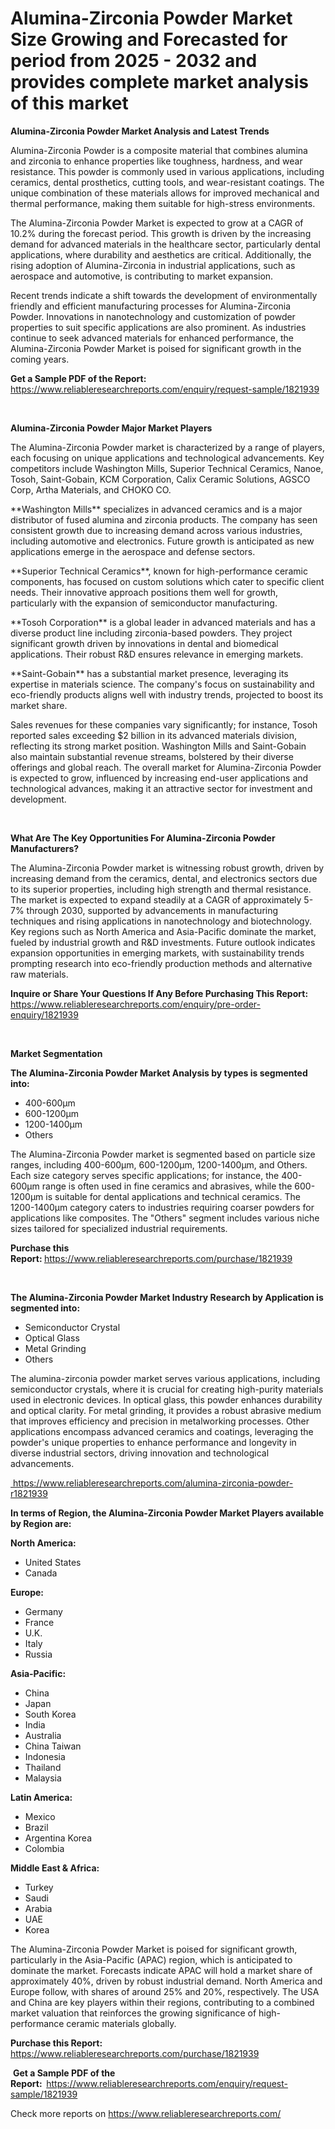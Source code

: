 <p><h1>Alumina-Zirconia Powder Market Size Growing and Forecasted for period from 2025 - 2032 and provides complete market analysis of this market</h1></p><p><strong>Alumina-Zirconia Powder Market Analysis and Latest Trends</strong></p>
<p><p>Alumina-Zirconia Powder is a composite material that combines alumina and zirconia to enhance properties like toughness, hardness, and wear resistance. This powder is commonly used in various applications, including ceramics, dental prosthetics, cutting tools, and wear-resistant coatings. The unique combination of these materials allows for improved mechanical and thermal performance, making them suitable for high-stress environments.</p><p>The Alumina-Zirconia Powder Market is expected to grow at a CAGR of 10.2% during the forecast period. This growth is driven by the increasing demand for advanced materials in the healthcare sector, particularly dental applications, where durability and aesthetics are critical. Additionally, the rising adoption of Alumina-Zirconia in industrial applications, such as aerospace and automotive, is contributing to market expansion. </p><p>Recent trends indicate a shift towards the development of environmentally friendly and efficient manufacturing processes for Alumina-Zirconia Powder. Innovations in nanotechnology and customization of powder properties to suit specific applications are also prominent. As industries continue to seek advanced materials for enhanced performance, the Alumina-Zirconia Powder Market is poised for significant growth in the coming years.</p></p>
<p><strong>Get a Sample PDF of the Report:&nbsp;</strong> <a href="https://www.reliableresearchreports.com/enquiry/request-sample/1821939?utm_campaign=2116&utm_medium=2&utm_source=Github&utm_content=ia&utm_term=03022025&utm_id=alumina-zirconia-powder">https://www.reliableresearchreports.com/enquiry/request-sample/1821939</a></p>
<p>&nbsp;</p>
<p><strong>Alumina-Zirconia Powder Major Market Players</strong></p>
<p><p>The Alumina-Zirconia Powder market is characterized by a range of players, each focusing on unique applications and technological advancements. Key competitors include Washington Mills, Superior Technical Ceramics, Nanoe, Tosoh, Saint-Gobain, KCM Corporation, Calix Ceramic Solutions, AGSCO Corp, Artha Materials, and CHOKO CO.</p><p>**Washington Mills** specializes in advanced ceramics and is a major distributor of fused alumina and zirconia products. The company has seen consistent growth due to increasing demand across various industries, including automotive and electronics. Future growth is anticipated as new applications emerge in the aerospace and defense sectors.</p><p>**Superior Technical Ceramics**, known for high-performance ceramic components, has focused on custom solutions which cater to specific client needs. Their innovative approach positions them well for growth, particularly with the expansion of semiconductor manufacturing.</p><p>**Tosoh Corporation** is a global leader in advanced materials and has a diverse product line including zirconia-based powders. They project significant growth driven by innovations in dental and biomedical applications. Their robust R&D ensures relevance in emerging markets.</p><p>**Saint-Gobain** has a substantial market presence, leveraging its expertise in materials science. The company's focus on sustainability and eco-friendly products aligns well with industry trends, projected to boost its market share.</p><p>Sales revenues for these companies vary significantly; for instance, Tosoh reported sales exceeding $2 billion in its advanced materials division, reflecting its strong market position. Washington Mills and Saint-Gobain also maintain substantial revenue streams, bolstered by their diverse offerings and global reach. The overall market for Alumina-Zirconia Powder is expected to grow, influenced by increasing end-user applications and technological advances, making it an attractive sector for investment and development.</p></p>
<p>&nbsp;</p>
<p><strong>What Are The Key Opportunities For Alumina-Zirconia Powder Manufacturers?</strong></p>
<p><p>The Alumina-Zirconia Powder market is witnessing robust growth, driven by increasing demand from the ceramics, dental, and electronics sectors due to its superior properties, including high strength and thermal resistance. The market is expected to expand steadily at a CAGR of approximately 5-7% through 2030, supported by advancements in manufacturing techniques and rising applications in nanotechnology and biotechnology. Key regions such as North America and Asia-Pacific dominate the market, fueled by industrial growth and R&D investments. Future outlook indicates expansion opportunities in emerging markets, with sustainability trends prompting research into eco-friendly production methods and alternative raw materials.</p></p>
<p><strong>Inquire or Share Your Questions If Any Before Purchasing This Report:</strong> <a href="https://www.reliableresearchreports.com/enquiry/pre-order-enquiry/1821939?utm_campaign=2116&utm_medium=2&utm_source=Github&utm_content=ia&utm_term=03022025&utm_id=alumina-zirconia-powder">https://www.reliableresearchreports.com/enquiry/pre-order-enquiry/1821939</a></p>
<p>&nbsp;</p>
<p><strong>Market Segmentation</strong></p>
<p><strong>The Alumina-Zirconia Powder Market Analysis by types is segmented into:</strong></p>
<p><ul><li>400-600μm</li><li>600-1200μm</li><li>1200-1400μm</li><li>Others</li></ul></p>
<p><p>The Alumina-Zirconia Powder market is segmented based on particle size ranges, including 400-600μm, 600-1200μm, 1200-1400μm, and Others. Each size category serves specific applications; for instance, the 400-600μm range is often used in fine ceramics and abrasives, while the 600-1200μm is suitable for dental applications and technical ceramics. The 1200-1400μm category caters to industries requiring coarser powders for applications like composites. The "Others" segment includes various niche sizes tailored for specialized industrial requirements.</p></p>
<p><strong>Purchase this Report:&nbsp;</strong><a href="https://www.reliableresearchreports.com/purchase/1821939?utm_campaign=2116&utm_medium=2&utm_source=Github&utm_content=ia&utm_term=03022025&utm_id=alumina-zirconia-powder">https://www.reliableresearchreports.com/purchase/1821939</a></p>
<p>&nbsp;</p>
<p><strong>The Alumina-Zirconia Powder Market Industry Research by Application is segmented into:</strong></p>
<p><ul><li>Semiconductor Crystal</li><li>Optical Glass</li><li>Metal Grinding</li><li>Others</li></ul></p>
<p><p>The alumina-zirconia powder market serves various applications, including semiconductor crystals, where it is crucial for creating high-purity materials used in electronic devices. In optical glass, this powder enhances durability and optical clarity. For metal grinding, it provides a robust abrasive medium that improves efficiency and precision in metalworking processes. Other applications encompass advanced ceramics and coatings, leveraging the powder's unique properties to enhance performance and longevity in diverse industrial sectors, driving innovation and technological advancements.</p></p>
<p><a href="https://www.reliableresearchreports.com/alumina-zirconia-powder-r1821939?utm_campaign=2116&utm_medium=2&utm_source=Github&utm_content=ia&utm_term=03022025&utm_id=alumina-zirconia-powder">&nbsp;https://www.reliableresearchreports.com/alumina-zirconia-powder-r1821939</a></p>
<p><strong>In terms of Region, the Alumina-Zirconia Powder Market Players available by Region are:</strong></p>
<p>
    <p> <strong> North America: </strong>
        <ul>
            <li>United States</li>
            <li>Canada</li>
        </ul>
        </p> 
    <p> <strong> Europe: </strong>
        <ul>
            <li>Germany</li>
            <li>France</li>
            <li>U.K.</li>
            <li>Italy</li>
            <li>Russia</li>
        </ul>
        </p> 
    <p> <strong> Asia-Pacific: </strong>
        <ul>
            <li>China</li>
            <li>Japan</li>
            <li>South Korea</li>
            <li>India</li>
            <li>Australia</li>
            <li>China Taiwan</li>
            <li>Indonesia</li>
            <li>Thailand</li>
            <li>Malaysia</li>
        </ul>
        </p> 
    <p> <strong> Latin America: </strong>
        <ul>
            <li>Mexico</li>
            <li>Brazil</li>
            <li>Argentina Korea</li>
            <li>Colombia</li>
        </ul>
        </p> 
    <p> <strong> Middle East & Africa: </strong>
        <ul>
            <li>Turkey</li>
            <li>Saudi</li>
            <li>Arabia</li>
            <li>UAE</li>
            <li>Korea</li>
        </ul>
    </p>
    </p>
<p><p>The Alumina-Zirconia Powder Market is poised for significant growth, particularly in the Asia-Pacific (APAC) region, which is anticipated to dominate the market. Forecasts indicate APAC will hold a market share of approximately 40%, driven by robust industrial demand. North America and Europe follow, with shares of around 25% and 20%, respectively. The USA and China are key players within their regions, contributing to a combined market valuation that reinforces the growing significance of high-performance ceramic materials globally.</p></p>
<p><strong>Purchase this Report: </strong><a href="https://www.reliableresearchreports.com/purchase/1821939?utm_campaign=2116&utm_medium=2&utm_source=Github&utm_content=ia&utm_term=03022025&utm_id=alumina-zirconia-powder">https://www.reliableresearchreports.com/purchase/1821939</a></p>
<p>&nbsp;<strong>Get a Sample PDF of the Report:&nbsp;&nbsp;</strong><a href="https://www.reliableresearchreports.com/enquiry/request-sample/1821939?utm_campaign=2116&utm_medium=2&utm_source=Github&utm_content=ia&utm_term=03022025&utm_id=alumina-zirconia-powder">https://www.reliableresearchreports.com/enquiry/request-sample/1821939</a></p>
<p><strong></strong></p>
<p>Check more reports on <a href="https://www.reliableresearchreports.com/?utm_campaign=2116&utm_medium=2&utm_source=Github&utm_content=ia&utm_term=03022025&utm_id=alumina-zirconia-powder">https://www.reliableresearchreports.com/</a></p>